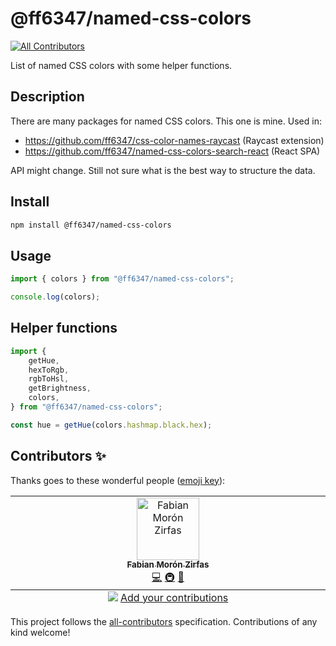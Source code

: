 # @ff6347/named-css-colors

<!-- ALL-CONTRIBUTORS-BADGE:START - Do not remove or modify this section -->

[![All Contributors](https://img.shields.io/badge/all_contributors-1-orange.svg?style=flat-square)](#contributors-)

<!-- ALL-CONTRIBUTORS-BADGE:END -->

List of named CSS colors with some helper functions.

## Description

There are many packages for named CSS colors. This one is mine. Used in:

- https://github.com/ff6347/css-color-names-raycast (Raycast extension)
- https://github.com/ff6347/named-css-colors-search-react (React SPA)

API might change. Still not sure what is the best way to structure the data.

## Install

```bash
npm install @ff6347/named-css-colors
```

## Usage

```ts
import { colors } from "@ff6347/named-css-colors";

console.log(colors);
```

## Helper functions

```ts
import {
	getHue,
	hexToRgb,
	rgbToHsl,
	getBrightness,
	colors,
} from "@ff6347/named-css-colors";

const hue = getHue(colors.hashmap.black.hex);
```

## Contributors ✨

Thanks goes to these wonderful people ([emoji key](https://allcontributors.org/docs/en/emoji-key)):

<!-- ALL-CONTRIBUTORS-LIST:START - Do not remove or modify this section -->
<!-- prettier-ignore-start -->
<!-- markdownlint-disable -->
<table>
  <tbody>
    <tr>
      <td align="center" valign="top" width="14.28%"><a href="https://fabianmoronzirfas.me/"><img src="https://avatars.githubusercontent.com/u/315106?v=4?s=100" width="100px;" alt="Fabian Morón Zirfas"/><br /><sub><b>Fabian Morón Zirfas</b></sub></a><br /><a href="https://github.com/ff6347/@ff6347/named-css-colors/commits?author=ff6347" title="Code">💻</a> <a href="#infra-ff6347" title="Infrastructure (Hosting, Build-Tools, etc)">🚇</a> <a href="#design-ff6347" title="Design">🎨</a></td>
    </tr>
  </tbody>
  <tfoot>
    <tr>
      <td align="center" size="13px" colspan="7">
        <img src="https://raw.githubusercontent.com/all-contributors/all-contributors-cli/1b8533af435da9854653492b1327a23a4dbd0a10/assets/logo-small.svg">
          <a href="https://all-contributors.js.org/docs/en/bot/usage">Add your contributions</a>
        </img>
      </td>
    </tr>
  </tfoot>
</table>

<!-- markdownlint-restore -->
<!-- prettier-ignore-end -->

<!-- ALL-CONTRIBUTORS-LIST:END -->

This project follows the [all-contributors](https://github.com/all-contributors/all-contributors) specification. Contributions of any kind welcome!
